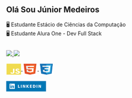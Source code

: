 ## Olá Sou Júnior Medeiros

🖥️ Estudante Estácio de Ciências da Computação<br>
🖥️ Estudante Alura One - Dev Full Stack
<div align="left"><br>
  <a href="https://github.com/Medeiros000">
   <img height="180em" src="https://github-readme-stats.vercel.app/api?username=Medeiros000&show_icons=true&theme=github_dark&include_all_commits=true&count_private=true"/>
  <img height="180em" src="https://github-readme-stats.vercel.app/api/top-langs/?username=Medeiros000&layout=compact&langs_count=7&theme=github_dark"/>
</div>
<div style="display: inline_block"><br>
  <img align="center" alt="Js" height="30" width="40" src="https://github.com/Medeiros000/Medeiros000/blob/main/imagens/javascript-plain.svg">
  <img align="center" alt="HTML" height="30" width="40" src="https://github.com/Medeiros000/Medeiros000/blob/main/imagens/html5-original.svg">
  <img align="center" alt="CSS" height="30" width="40" src="https://github.com/Medeiros000/Medeiros000/blob/main/imagens/css3-original.svg">
  </div>
  <div style="display: inline_block"><br>
  <a href="https://www.linkedin.com/in/j%C3%BAnior-medeiros-a58072259/" target="_blank"><img src="https://github.com/Medeiros000/Medeiros000/blob/main/imagens/Linkedin.png" target="_blank"></a>
  </div>
